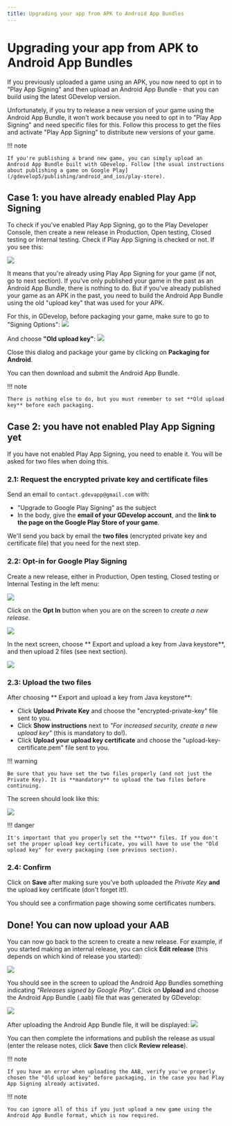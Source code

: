 ```yaml
---
title: Upgrading your app from APK to Android App Bundles
---
```

# Upgrading your app from APK to Android App Bundles

If you previously uploaded a game using an APK, you now need to opt in to "Play App Signing" and then upload an Android App Bundle - that you can build using the latest GDevelop version.

Unfortunately, if you try to release a new version of your game using the Android App Bundle, it won't work because you need to opt in to "Play App Signing" and need specific files for this. Follow this process to get the files and activate "Play App Signing" to distribute new versions of your game.

!!! note

    If you're publishing a brand new game, you can simply upload an Android App Bundle built with GDevelop. Follow [the usual instructions about publishing a game on Google Play](/gdevelop5/publishing/android_and_ios/play-store).

## Case 1: you have already enabled Play App Signing

To check if you've enabled Play App Signing, go to the Play Developer Console, then create a new release in Production, Open testing, Closed testing or Internal testing. Check if Play App Signing is checked or not. If you see this:

![](/gdevelop5/publishing/android_and_ios/play-store/upgrading-from-apk-to-aab/pasted/20210722-155252.png)

It means that you're already using Play App Signing for your game (if not, go to next section). If you've only published your game in the past as an Android App Bundle, there is nothing to do.
But if you've already published your game as an APK in the past, you need to build the Android App Bundle using the old "upload key" that was used for your APK.

For this, in GDevelop, before packaging your game, make sure to go to "Signing Options":
![](/gdevelop5/publishing/android_and_ios/play-store/upgrading-from-apk-to-aab/pasted/20210722-155535.png)

And choose **"Old upload key"**:
![](/gdevelop5/publishing/android_and_ios/play-store/upgrading-from-apk-to-aab/pasted/20210722-155558.png)

Close this dialog and package your game by clicking on **Packaging for Android**.

You can then download and submit the Android App Bundle.

!!! note

    There is nothing else to do, but you must remember to set **Old upload key** before each packaging.

## Case 2: you have not enabled Play App Signing yet

If you have not enabled Play App Signing, you need to enable it. You will be asked for two files when doing this.

### 2.1: Request the encrypted private key and certificate files

Send an email to `contact.gdevapp@gmail.com` with:

* "Upgrade to Google Play Signing" as the subject
* In the body, give the **email of your GDevelop account**, and the **link to the page on the Google Play Store of your game**.

We'll send you back by email the **two files** (encrypted private key and certificate file) that you need for the next step.

### 2.2: Opt-in for Google Play Signing

Create a new release, either in Production, Open testing, Closed testing or Internal Testing in the left menu:

![](/gdevelop5/publishing/android_and_ios/play-store/upgrading-from-apk-to-aab/pasted/20210721-165836.png)

Click on the **Opt In** button when you are on the screen to *create a new release*.

![](/gdevelop5/publishing/android_and_ios/play-store/upgrading-from-apk-to-aab/pasted/20210721-133413.png)

In the next screen, choose ** Export and upload a key from Java keystore**, and then upload 2 files (see next section).

![](/gdevelop5/publishing/android_and_ios/play-store/upgrading-from-apk-to-aab/pasted/20210721-162525.png)

### 2.3: Upload the two files

After choosing ** Export and upload a key from Java keystore**:

- Click **Upload Private Key** and choose the "encrypted-private-key" file sent to you.
- Click **Show instructions** next to *"For increased security, create a new upload key"* (this is mandatory to do!).
- Click **Upload your upload key certificate** and choose the "upload-key-certificate.pem" file sent to you.

!!! warning

    Be sure that you have set the two files properly (and not just the Private Key). It is **mandatory** to upload the two files before continuing.

The screen should look like this:

![](/gdevelop5/publishing/android_and_ios/play-store/upgrading-from-apk-to-aab/pasted/20210721-170955.png)

!!! danger

    It's important that you properly set the **two** files. If you don't set the proper upload key certificate, you will have to use the "Old upload key" for every packaging (see previous section).

### 2.4: Confirm

Click on **Save** after making sure you've both uploaded the *Private Key* **and** the upload key certificate (don't forget it!).

You should see a confirmation page showing some certificates numbers.

## Done! You can now upload your AAB

You can now go back to the screen to create a new release. For example, if you started making an internal release, you can click **Edit release** (this depends on which kind of release you started):

![](/gdevelop5/publishing/android_and_ios/play-store/upgrading-from-apk-to-aab/pasted/20210721-140126.png)

You should see in the screen to upload the Android App Bundles something indicating *"Releases signed by Google Play"*.
Click on **Upload** and choose the Android App Bundle (.aab) file that was generated by GDevelop:

![](/gdevelop5/publishing/android_and_ios/play-store/upgrading-from-apk-to-aab/pasted/20210721-140304.png)

After uploading the Android App Bundle file, it will be displayed:
![](/gdevelop5/publishing/android_and_ios/play-store/upgrading-from-apk-to-aab/pasted/20210721-170030.png)


You can then complete the informations and publish the release as usual (enter the release notes, click **Save** then click **Review release**).

!!! note

    If you have an error when uploading the AAB, verify you've properly chosen the "Old upload key" before packaging, in the case you had Play App Signing already activated.
!!! note

    You can ignore all of this if you just upload a new game using the Android App Bundle format, which is now required.